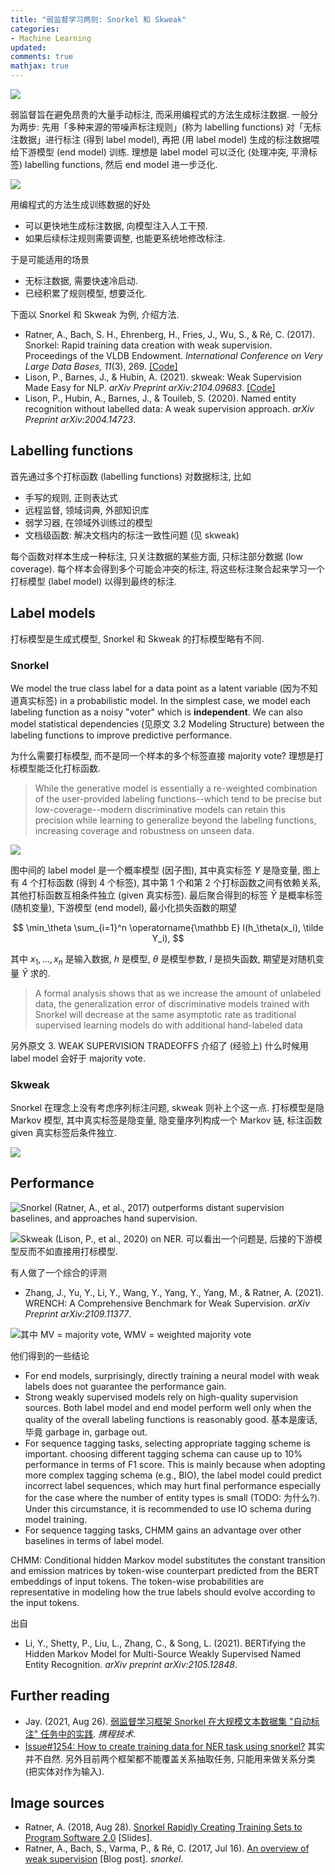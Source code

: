 ```yaml
---
title: "弱监督学习两则: Snorkel 和 Skweak"
categories: 
- Machine Learning
updated: 
comments: true
mathjax: true
---
```


![](https://shiina18.github.io/assets/posts/images/73292915238575.png)

弱监督旨在避免昂贵的大量手动标注, 而采用编程式的方法生成标注数据. 一般分为两步: 先用「多种来源的带噪声标注规则」(称为 labelling functions) 对「无标注数据」进行标注 (得到 label model), 再把 (用 label model) 生成的标注数据喂给下游模型 (end model) 训练. 理想是 label model 可以泛化 (处理冲突, 平滑标签) labelling functions, 然后 end model 进一步泛化.

<!-- more -->

![](https://shiina18.github.io/assets/posts/images/389963517239277.png)

用编程式的方法生成训练数据的好处

- 可以更快地生成标注数据, 向模型注入人工干预.
- 如果后续标注规则需要调整, 也能更系统地修改标注.

于是可能适用的场景

- 无标注数据, 需要快速冷启动.
- 已经积累了规则模型, 想要泛化.

下面以 Snorkel 和 Skweak 为例, 介绍方法.

- Ratner, A., Bach, S. H., Ehrenberg, H., Fries, J., Wu, S., & Ré, C. (2017). Snorkel: Rapid training data creation with weak supervision. Proceedings of the VLDB Endowment. *International Conference on Very Large Data Bases, 11*(3), 269. [[Code]](https://github.com/snorkel-team/snorkel)
- Lison, P., Barnes, J., & Hubin, A. (2021). skweak: Weak Supervision Made Easy for NLP. *arXiv Preprint arXiv:2104.09683*. [[Code]](https://github.com/NorskRegnesentral/skweak)
- Lison, P., Hubin, A., Barnes, J., & Touileb, S. (2020). Named entity recognition without labelled data: A weak supervision approach. *arXiv Preprint arXiv:2004.14723*.

## Labelling functions

首先通过多个打标函数 (labelling functions) 对数据标注, 比如

- 手写的规则, 正则表达式
- 远程监督, 领域词典, 外部知识库
- 弱学习器, 在领域外训练过的模型
- 文档级函数: 解决文档内的标注一致性问题 (见 skweak)

每个函数对样本生成一种标注, 只关注数据的某些方面, 只标注部分数据 (low coverage). 每个样本会得到多个可能会冲突的标注, 将这些标注聚合起来学习一个打标模型 (label model) 以得到最终的标注.

## Label models

打标模型是生成式模型, Snorkel 和 Skweak 的打标模型略有不同.

### Snorkel

We model the true class label for a data point as a latent variable (因为不知道真实标签) in a probabilistic model. In the
simplest case, we model each labeling function as a noisy "voter" which is **independent**. We can also model statistical dependencies (见原文 3.2 Modeling Structure) between the labeling functions to improve predictive performance.

为什么需要打标模型, 而不是同一个样本的多个标签直接 majority vote? 理想是打标模型能泛化打标函数.

> While the generative model is essentially a re-weighted combination of the user-provided labeling functions--which tend to be precise but low-coverage--modern discriminative models can retain this precision while learning to generalize beyond the labeling functions, increasing coverage and robustness on unseen data.

![](https://shiina18.github.io/assets/posts/images/187981217246608.png)

图中间的 label model 是一个概率模型 (因子图), 其中真实标签 $Y$ 是隐变量, 图上有 4 个打标函数 (得到 4 个标签), 其中第 1 个和第 2 个打标函数之间有依赖关系, 其他打标函数互相条件独立 (given 真实标签). 最后聚合得到的标签 $\tilde Y$ 是概率标签 (随机变量), 下游模型 (end model), 最小化损失函数的期望

$$
\min_\theta \sum_{i=1}^n \operatorname{\mathbb E} l(h_\theta(x_i), \tilde Y_i),
$$

其中 $x_1,\dots,x_n$ 是输入数据, $h$ 是模型, $\theta$ 是模型参数, $l$ 是损失函数, 期望是对随机变量 $\tilde Y$ 求的.

> A formal analysis shows that as we increase the amount of unlabeled data, the generalization error of discriminative models trained with Snorkel will decrease at the same asymptotic rate as traditional supervised learning models do with additional hand-labeled data

另外原文 3. WEAK SUPERVISION TRADEOFFS 介绍了 (经验上) 什么时候用 label model 会好于 majority vote.

### Skweak

Snorkel 在理念上没有考虑序列标注问题, skweak 则补上个这一点. 打标模型是隐 Markov 模型, 其中真实标签是隐变量, 隐变量序列构成一个 Markov 链, 标注函数 given 真实标签后条件独立.

![](https://shiina18.github.io/assets/posts/images/303365417235832.png)

## Performance

![Snorkel (Ratner, A., et al., 2017) outperforms distant supervision baselines, and approaches hand supervision.](https://shiina18.github.io/assets/posts/images/427551118231586.png "Snorkel (Ratner, A., et al., 2017) outperforms distant supervision baselines, and approaches hand supervision.")

![Skweak (Lison, P., et al., 2020) on NER. 可以看出一个问题是, 后接的下游模型反而不如直接用打标模型.](https://shiina18.github.io/assets/posts/images/99601618249466.png "Skweak (Lison, P., et al., 2020) on NER. 可以看出一个问题是, 后接的下游模型反而不如直接用打标模型.")

有人做了一个综合的评测

- Zhang, J., Yu, Y., Li, Y., Wang, Y., Yang, Y., Yang, M., & Ratner, A. (2021). WRENCH: A Comprehensive Benchmark for Weak Supervision. *arXiv Preprint arXiv:2109.11377*.

![其中 MV = majority vote, WMV = weighted majority vote](https://shiina18.github.io/assets/posts/images/340381918247070.png "其中 MV = majority vote, WMV = weighted majority vote")

他们得到的一些结论

- For end models, surprisingly, directly training a neural model with weak labels does not guarantee the performance gain.
- Strong weakly supervised models rely on high-quality supervision sources. Both label model and end model perform well only when the quality of the overall labeling functions is reasonably good. 基本是废话, 毕竟 garbage in, garbage out.
- For sequence tagging tasks, selecting appropriate tagging scheme is important. choosing different tagging schema can cause up to 10% performance in terms of F1 score. This is mainly because when adopting more complex tagging schema (e.g., BIO), the label model could predict incorrect label sequences, which may hurt final performance especially for the case where the number of entity types is small (TODO: 为什么?). Under this circumstance, it is recommended to use IO schema during model training.
- For sequence tagging tasks, CHMM gains an advantage over other baselines in terms of label model.

CHMM: Conditional hidden Markov model substitutes the constant transition and emission matrices by token-wise counterpart predicted from the BERT embeddings of input tokens. The token-wise probabilities are representative in modeling how the true labels should evolve according to the input tokens. 

出自

- Li, Y., Shetty, P., Liu, L., Zhang, C., & Song, L. (2021). BERTifying the Hidden Markov Model for Multi-Source Weakly Supervised Named Entity Recognition. *arXiv preprint arXiv:2105.12848*.

## Further reading

-  Jay. (2021, Aug 26). [弱监督学习框架 Snorkel 在大规模文本数据集 "自动标注" 任务中的实践](https://mp.weixin.qq.com/s/QFVwePaIx2-0O5ee1J9Z2g). *携程技术*.
- [Issue#1254: How to create training data for NER task using snorkel?](https://github.com/snorkel-team/snorkel/issues/1254) 其实并不自然. 另外目前两个框架都不能覆盖关系抽取任务, 只能用来做关系分类 (把实体对作为输入).

## Image sources

- Ratner, A. (2018, Aug 28). [Snorkel Rapidly Creating Training Sets to Program Software 2.0](https://ajratner.github.io/assets/papers/Snorkel_VLDB_2018_slides.pdf) [Slides]. 
- Ratner, A., Bach, S., Varma, P., & Ré, C. (2017, Jul 16). [An overview of weak supervision](https://www.snorkel.org/blog/weak-supervision) [Blog post]. *snorkel*.